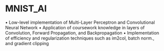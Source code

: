 # MNIST_AI
• Low-level implementation of Multi-Layer Perceptron and Convolutional Neural Network
• Application of coursework knowledge in layers of Convolution, Forward Propagation, and Backpropagation
• Implementation of efficiency and regularization techniques such as im2col, batch norm., and gradient clipping
